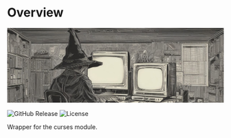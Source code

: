 Overview
========
<img src="https://raw.githubusercontent.com/ushumgigal/noroi/main/noroi.png" />

![GitHub Release](https://img.shields.io/github/v/release/ushumgigal/noroi?display_name=release&style=plastic)
![License](https://img.shields.io/badge/License-MIT-aquamarine?style=plastic)

Wrapper for the curses module.
